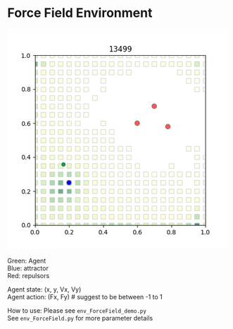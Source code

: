 # Force Field Environment


![demo](Demo.png)

Green: Agent  
Blue: attractor  
Red: repulsors  

Agent state: (x, y, Vx, Vy)  
Agent action: (Fx, Fy) # suggest to be between -1 to 1

How to use: Please see `env_ForceField_demo.py`  
See `env_ForceField.py` for more parameter details

